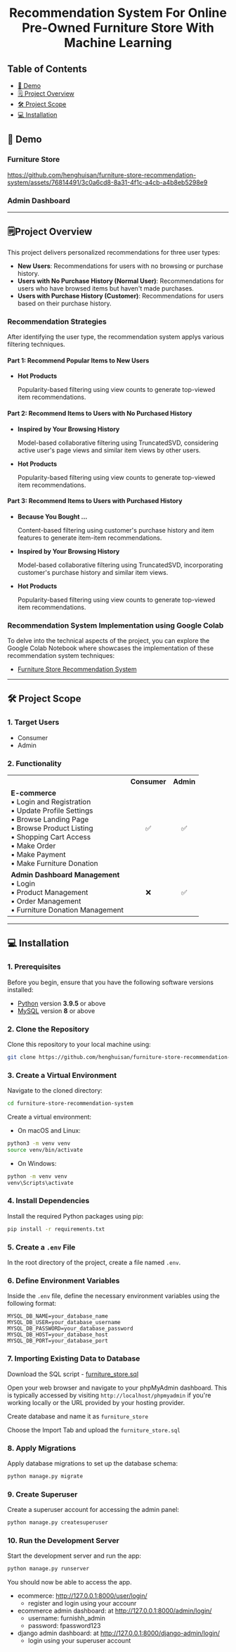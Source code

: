 <h1 align="center" id="title">Recommendation System For Online Pre-Owned Furniture Store With Machine Learning </h1>


## Table of Contents

- [🚀 Demo](#demo)
- [🗒️ Project Overview](#project-overview)
- [🛠️ Project Scope](#project-scope)
- [💻 Installation](#installation)

## 🚀 Demo

### Furniture Store


https://github.com/henghuisan/furniture-store-recommendation-system/assets/76814491/3c0a6cd8-8a31-4f1c-a4cb-a4b8eb5298e9



### Admin Dashboard

---

## 🗒️Project Overview

This project delivers personalized recommendations for three user types:

- **New Users**: Recommendations for users with no browsing or purchase history.
- **Users with No Purchase History (Normal User)**: Recommendations for users who have browsed items but haven't made purchases.
- **Users with Purchase History (Customer)**: Recommendations for users based on their purchase history.

### Recommendation Strategies
After identifying the user type, the recommendation system applys various filtering techniques.

#### Part 1: Recommend Popular Items to New Users

- **Hot Products**
   
   Popularity-based filtering using view counts to generate top-viewed item recommendations.

#### Part 2: Recommend Items to Users with No Purchased History

- **Inspired by Your Browsing History**
   
   Model-based collaborative filtering using TruncatedSVD, considering active user's page views and similar item views by other users.

- **Hot Products**
  
  Popularity-based filtering using view counts to generate top-viewed item recommendations.

#### Part 3: Recommend Items to Users with Purchased History

- **Because You Bought ...**
   
   Content-based filtering using customer's purchase history and item features to generate item-item recommendations.

- **Inspired by Your Browsing History**
   
   Model-based collaborative filtering using TruncatedSVD, incorporating customer's purchase history and similar item views.

- **Hot Products**
  
  Popularity-based filtering using view counts to generate top-viewed item recommendations.

### Recommendation System Implementation using Google Colab

To delve into the technical aspects of the project, you can explore the Google Colab Notebook where showcases the implementation of these recommendation system techniques: 
- [Furniture Store Recommendation System](https://colab.research.google.com/drive/1L4tgE0Fa2xgk8ou5gHzzf_ydAuRsgwLp?usp=sharing)

---
 
## 🛠️ Project Scope

### 1. Target Users

- Consumer
- Admin

### 2. Functionality

<table>
  <tr>
    <th></th>
    <th>Consumer</th>
    <th>Admin</th>
  </tr>
  <tr>
    <td>
     <b>E-commerce</b> <br />
      ▪	Login and Registration <br />
      ▪	Update Profile Settings <br />
      ▪	Browse Landing Page <br />
      ▪	Browse Product Listing <br />
      ▪	Shopping Cart Access <br />
      ▪	Make Order <br />
      ▪	Make Payment <br />
      ▪	Make Furniture Donation <br />
    </td>
    <td align="center">✅</td>
    <td align="center">✅</td>
  </tr>
  <tr>
    <td>
        <b>Admin Dashboard Management</b> <br/>
        ▪	Login <br/>
        ▪	Product Management <br/>
        ▪	Order Management <br/>
        ▪	Furniture Donation Management <br/>
    </td>
    <td align="center">❌</td>
    <td align="center">✅</td>
  </tr>
</table>

---

## 💻 Installation

### 1. Prerequisites
Before you begin, ensure that you have the following software versions installed:

- [Python](https://www.python.org/downloads/) version **3.9.5** or above
- [MySQL](https://dev.mysql.com/downloads/) version **8** or above

### 2. Clone the Repository
Clone this repository to your local machine using:

```bash
git clone https://github.com/henghuisan/furniture-store-recommendation-system.git
```
### 3. Create a Virtual Environment
Navigate to the cloned directory:

``` bash
cd furniture-store-recommendation-system
```

Create a virtual environment:

- On macOS and Linux:
``` bash
python3 -m venv venv
source venv/bin/activate
```

- On Windows:
``` bash
python -m venv venv
venv\Scripts\activate
```

### 4. Install Dependencies
Install the required Python packages using pip:
```bash
pip install -r requirements.txt
```

### 5. Create a `.env` File
In the root directory of the project, create a file named `.env`.

### 6. Define Environment Variables
Inside the `.env` file, define the necessary environment variables using the following format:

```plaintext
MYSQL_DB_NAME=your_database_name
MYSQL_DB_USER=your_database_username
MYSQL_DB_PASSWORD=your_database_password
MYSQL_DB_HOST=your_database_host
MYSQL_DB_PORT=your_database_port
```
### 7. Importing Existing Data to Database
Download the SQL script - [furniture_store.sql](furniture_store.sql)

Open your web browser and navigate to your phpMyAdmin dashboard. This is typically accessed by visiting `http://localhost/phpmyadmin` if you're working locally or the URL provided by your hosting provider.

Create database and name it as `furniture_store`

Choose the Import Tab and upload the `furniture_store.sql`

### 8. Apply Migrations
Apply database migrations to set up the database schema:
```bash
python manage.py migrate
```

### 9. Create Superuser
Create a superuser account for accessing the admin panel:
```bash
python manage.py createsuperuser
```

### 10. Run the Development Server
Start the development server and run the app:
```bash
python manage.py runserver
```

You should now be able to access the app.
- ecommerce: http://127.0.0.1:8000/user/login/ 
  - register and login using your accounr
- ecommerce admin dashboard: at http://127.0.0.1:8000/admin/login/
  - username: furnishh_admin
  - password: fpassword123
- django admin dashboard: at http://127.0.0.1:8000/django-admin/login/
  - login using your superuser account

